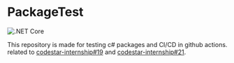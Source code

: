 # PackageTest

![.NET Core](https://github.com/Star-Academy/PackageTest/workflows/.NET%20Core/badge.svg)

This repository is made for testing c# packages and CI/CD in github actions. related to [codestar-internship#19](https://github.com/Star-Academy/codestar-internship/issues/19) and [codestar-internship#21](https://github.com/Star-Academy/codestar-internship/issues/21).
